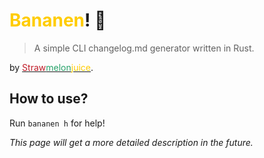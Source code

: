 # <span style="color: #ffcc00">Bananen</span>! 🍌

> A simple CLI changelog.md generator written in Rust.

by [<span style="color:#C01C28">Straw</span><span style="color:#26A269">melon</span><span style="color:#ffcc00">juice</span>](https://strawmelonjuice.com/?p=links).

## How to use?

Run `bananen h` for help!

_This page will get a more detailed description in the future._